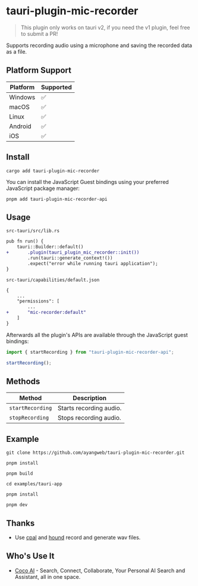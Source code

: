 # tauri-plugin-mic-recorder

> This plugin only works on tauri v2, if you need the v1 plugin, feel free to submit a PR!

Supports recording audio using a microphone and saving the recorded data as a file.

## Platform Support

| Platform | Supported |
| -------- | --------- |
| Windows  | ✅        |
| macOS    | ✅        |
| Linux    | ✅        |
| Android  | ✅        |
| iOS      | ✅        |

## Install

```shell
cargo add tauri-plugin-mic-recorder
```

You can install the JavaScript Guest bindings using your preferred JavaScript package manager:

```shell
pnpm add tauri-plugin-mic-recorder-api
```

## Usage

`src-tauri/src/lib.rs`

```diff
pub fn run() {
    tauri::Builder::default()
+       .plugin(tauri_plugin_mic_recorder::init())
        .run(tauri::generate_context!())
        .expect("error while running tauri application");
}
```

`src-tauri/capabilities/default.json`

```diff
{
    ...
    "permissions": [
        ...
+       "mic-recorder:default"
    ]
}
```

Afterwards all the plugin's APIs are available through the JavaScript guest bindings:

```ts
import { startRecording } from "tauri-plugin-mic-recorder-api";

startRecording();
```

## Methods

| Method           | Description             |
| ---------------- | ----------------------- |
| `startRecording` | Starts recording audio. |
| `stopRecording`  | Stops recording audio.  |

## Example

```shell
git clone https://github.com/ayangweb/tauri-plugin-mic-recorder.git
```

```shell
pnpm install

pnpm build

cd examples/tauri-app

pnpm install

pnpm dev
```

## Thanks

- Use [cpal](https://github.com/RustAudio/cpal) and [hound](https://github.com/ruuda/hound) record and generate wav files.

## Who's Use It

- [Coco AI](https://github.com/infinilabs/coco-app) - Search, Connect, Collaborate, Your Personal AI Search and Assistant, all in one space.

